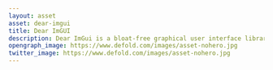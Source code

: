 ```yaml
---
layout: asset
asset: dear-imgui
title: Dear ImGUI
description: Dear ImGui is a bloat-free graphical user interface library.
opengraph_image: https://www.defold.com/images/asset-nohero.jpg
twitter_image: https://www.defold.com/images/asset-nohero.jpg
---
```

